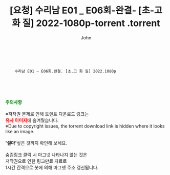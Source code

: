 ﻿---
layout: post
title:  "                   [요청] 수리남 E01 _ E06회-완결- [초-고 화 질] 2022-1080p-torrent                .torrent"
author: John
categories: [ 드라마 ]
tags: [  ]
image:  
description: "                   [요청] 수리남 E01 _ E06회-완결- [초-고 화 질] 2022-1080p-torrent                 torrent 정보 공유"
toc: true
toc_sticky: true
---

<br>

        수리남 E01 ~ E06회.완결. [초.고 화 질] 2022.1080p    
    
<br><br><br>
<p data-ke-size="size16"><b><span style="color: green;">주의사항</span></b><br /><br />※저작권 문제로 인해 토렌트 다운로드 링크는<br /><b><span style="color: red;">유사 이미지</span></b>에 숨겨뒀습니다.<br />※Due to copyright issues, the torrent download link is hidden where it looks like an image.<br /><br /><b>'설마'</b>싶은 것까지 확인해 보세요.<br /><br />숨김링크 클릭 시 마그넷 나타나지 않는 것은<br />저작권으로 인한 링크만료 자료로<br />1시간 간격으로 봇에 의해 마그넷 주소 갱신됩니다.</p>
